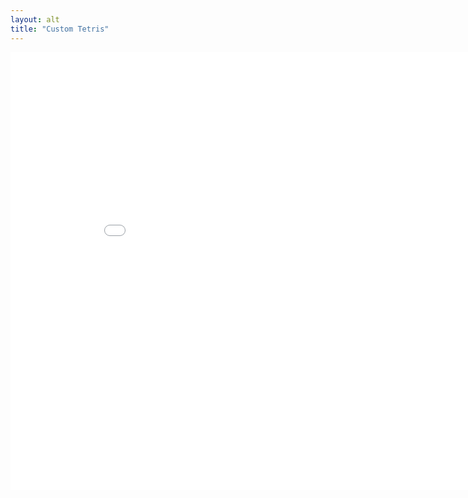 ```yaml
---
layout: alt
title: "Custom Tetris"
---
```

<embed src="src/" width="900" height="700" allowfullscreen>
